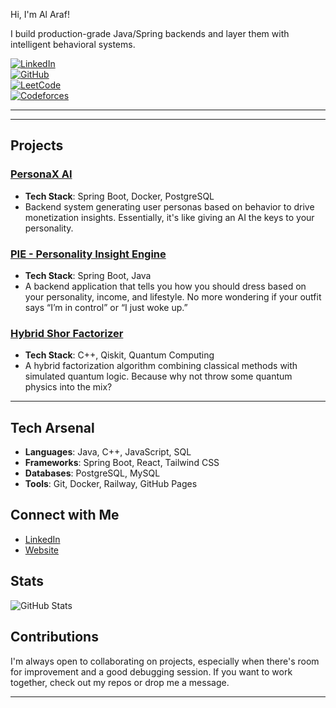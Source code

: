 Hi, I'm Al Araf!  

I build production-grade Java/Spring backends and layer them with intelligent behavioral systems.

[![LinkedIn](https://img.shields.io/badge/LinkedIn-Connect-blue?style=flat-square&logo=linkedin)](https://www.linkedin.com/in/alaraf-474)  
[![GitHub](https://img.shields.io/badge/GitHub-alaraf--474-181717?style=flat-square&logo=github)](https://github.com/alaraf-474)  
[![LeetCode](https://img.shields.io/badge/LeetCode-Grinding-orange?style=flat-square&logo=leetcode)](https://leetcode.com/your-leetcode-handle)  
[![Codeforces](https://img.shields.io/badge/Codeforces-Competitive-blueviolet?style=flat-square&logo=codeforces)](https://codeforces.com/profile/your-profile)

---


---

## Projects

### [PersonaX AI](https://github.com/alaraf-474/personaX)
- **Tech Stack**: Spring Boot, Docker, PostgreSQL
- Backend system generating user personas based on behavior to drive monetization insights. Essentially, it's like giving an AI the keys to your personality.

### [PIE - Personality Insight Engine](https://github.com/alaraf-474/pie-personality-engine)
- **Tech Stack**: Spring Boot, Java
- A backend application that tells you how you should dress based on your personality, income, and lifestyle. No more wondering if your outfit says “I’m in control” or “I just woke up.”

### [Hybrid Shor Factorizer](https://github.com/alaraf-474/hybrid-shor-factorizer)
- **Tech Stack**: C++, Qiskit, Quantum Computing
- A hybrid factorization algorithm combining classical methods with simulated quantum logic. Because why not throw some quantum physics into the mix?
---

## Tech Arsenal

- **Languages**: Java, C++, JavaScript, SQL
- **Frameworks**: Spring Boot, React, Tailwind CSS
- **Databases**: PostgreSQL, MySQL
- **Tools**: Git, Docker, Railway, GitHub Pages

## Connect with Me

- [LinkedIn](https://www.linkedin.com/in/alaraf-474)
- [Website](https://alaraf-474.github.io)

## Stats

![GitHub Stats](https://github-readme-stats.vercel.app/api?username=alaraf-474&show_icons=true&hide_title=true)

## Contributions

I'm always open to collaborating on projects, especially when there's room for improvement and a good debugging session. If you want to work together, check out my repos or drop me a message.

---


